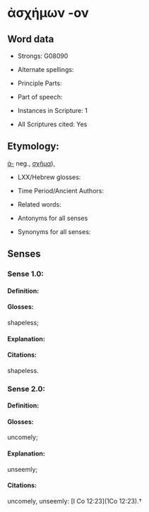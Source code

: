 # ἀσχήμων -ον

<!-- Status: S2=NeedsEdits -->
<!-- Lexica used for edits:   -->

## Word data

* Strongs: G08090

* Alternate spellings:



* Principle Parts: 


* Part of speech: 


* Instances in Scripture: 1

* All Scriptures cited: Yes

## Etymology: 

[ἀ-]() neg., [σχῆμα]()),

* LXX/Hebrew glosses: 


* Time Period/Ancient Authors: 


* Related words: 

* Antonyms for all senses

* Synonyms for all senses: 


## Senses 


### Sense  1.0: 

#### Definition: 

#### Glosses: 

shapeless; 

#### Explanation: 


#### Citations: 

shapeless.

### Sense  2.0: 

#### Definition: 

#### Glosses: 

uncomely; 

#### Explanation: 

unseemly; 

#### Citations: 

uncomely, unseemly: [I Co 12:23](1Co 12:23).†
